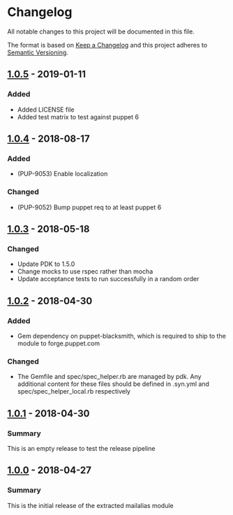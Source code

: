 # Changelog

All notable changes to this project will be documented in this file.

The format is based on [Keep a Changelog](http://keepachangelog.com/en/1.0.0/) and this project adheres to [Semantic Versioning](http://semver.org).

## [1.0.5] - 2019-01-11
### Added
- Added LICENSE file
- Added test matrix to test against puppet 6

## [1.0.4] - 2018-08-17
### Added
- (PUP-9053) Enable localization
### Changed
- (PUP-9052) Bump puppet req to at least puppet 6

## [1.0.3] - 2018-05-18
### Changed
- Update PDK to 1.5.0
- Change mocks to use rspec rather than mocha
- Update acceptance tests to run successfully in a random order

## [1.0.2] - 2018-04-30
### Added
- Gem dependency on puppet-blacksmith, which is required to ship to the module
  to forge.puppet.com
### Changed
- The Gemfile and spec/spec_helper.rb are managed by pdk. Any additional content
  for these files should be defined in .syn.yml and spec/spec_helper_local.rb
  respectively

## [1.0.1] - 2018-04-30
### Summary
This is an empty release to test the release pipeline

## [1.0.0] - 2018-04-27
### Summary
This is the initial release of the extracted mailalias module

[1.0.5]: https://github.com/puppetlabs/puppetlabs-mailalias_core/compare/1.0.4...1.0.5
[1.0.4]: https://github.com/puppetlabs/puppetlabs-mailalias_core/compare/1.0.3...1.0.4
[1.0.3]: https://github.com/puppetlabs/puppetlabs-mailalias_core/compare/1.0.2...1.0.3
[1.0.2]: https://github.com/puppetlabs/puppetlabs-mailalias_core/compare/1.0.1...1.0.2
[1.0.1]: https://github.com/puppetlabs/puppetlabs-mailalias_core/compare/1.0.0...1.0.1
[1.0.0]: https://github.com/puppetlabs/puppetlabs-mailalias_core/releases/tag/1.0.0
